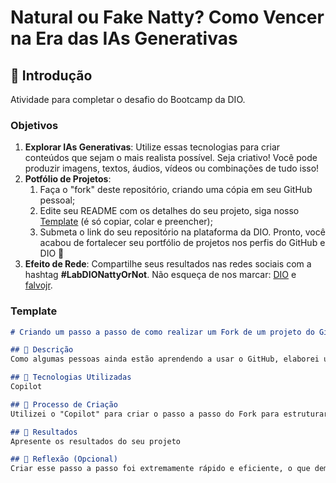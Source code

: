 # Natural ou Fake Natty? Como Vencer na Era das IAs Generativas

## 🚀 Introdução

Atividade para completar o desafio do Bootcamp da DIO.

### Objetivos

1. **Explorar IAs Generativas**: Utilize essas tecnologias para criar conteúdos que sejam o mais realista possível. Seja criativo! Você pode produzir imagens, textos, áudios, vídeos ou combinações de tudo isso!
1. **Potfólio de Projetos**:
    1. Faça o "fork" deste repositório, criando uma cópia em seu GitHub pessoal;
    2. Edite seu README com os detalhes do seu projeto, siga nosso [Template](#template) (é só copiar, colar e preencher);
    3. Submeta o link do seu repositório na plataforma da DIO. Pronto, você acabou de fortalecer seu portfólio de projetos nos perfis do GitHub e DIO 🚀
1. **Efeito de Rede**: Compartilhe seus resultados nas redes sociais com a hashtag **#LabDIONattyOrNot**. Não esqueça de nos marcar: [DIO](https://www.linkedin.com/school/dio-makethechange) e [falvojr](https://www.linkedin.com/in/falvojr).

### Template

```markdown
# Criando um passo a passo de como realizar um Fork de um projeto do GitHub.

## 📒 Descrição
Como algumas pessoas ainda estão aprendendo a usar o GitHub, elaborei um passo a passo de como realizar um Fork de um projeto utilizando o Copilot.

## 🤖 Tecnologias Utilizadas
Copilot

## 🧐 Processo de Criação
Utilizei o "Copilot" para criar o passo a passo do Fork para estruturar o conteúdo. 

## 🚀 Resultados
Apresente os resultados do seu projeto

## 💭 Reflexão (Opcional)
Criar esse passo a passo foi extremamente rápido e eficiente, o que demonstra o quanto de tempo poupei ao utilizar o Copilot para me auxiliar na criação do passo a passo.
```
